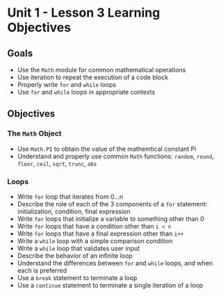 # Unit 1 - Lesson 3 Learning Objectives

## Goals

- Use the `Math` module for common mathematical operations
- Use iteration to repeat the execution of a code block
- Properly write `for` and `while` loops
- Use `for` and `while` loops in appropriate contexts

## Objectives

### The `Math` Object

- Use `Math.PI` to obtain the value of the mathemtical constant Pi
- Understand and properly use common `Math` functions: `random`, `round`, `floor`, `ceil`, `sqrt`, `trunc`, `abs`

### Loops

- Write `for` loop that iterates from 0...n
- Describe the role of each of the 3 components of a `for` statement: initialization, condition, final expression
- Write `for` loops that initialize a variable to something other than 0
- Write `for` loops that have a condition other than `i < n`
- Write `for` loops that have a final expression other than `i++`
- Write a `while` loop with a simple comparison condition
- Write a `while` loop that validates user input
- Describe the behavior of an infinite loop
- Understand the differences between `for` and `while` loops, and when each is preferred
- Use a `break` statement to terminate a loop
- Use a `continue` statement to terminate a single iteration of a loop
